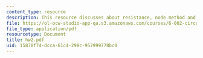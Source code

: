 ```yaml
---
content_type: resource
description: This resource discusses about resistance, node method and matrix of conductance.
file: https://ol-ocw-studio-app-qa.s3.amazonaws.com/courses/6-002-circuits-and-electronics-spring-2007/15878f74dcca61c4298c957999778bc0_hw2.pdf
file_type: application/pdf
resourcetype: Document
title: hw2.pdf
uid: 15878f74-dcca-61c4-298c-957999778bc0
---
```


